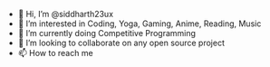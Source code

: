 - 👋 Hi, I’m @siddharth23ux
- 👀 I’m interested in Coding, Yoga, Gaming, Anime, Reading, Music
- 🌱 I’m currently doing Competitive Programming
- 💞️ I’m looking to collaborate on any open source project
- 📫 How to reach me 

